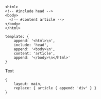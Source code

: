 <!-- #layout main -->
    <html>
    <!-- #include head -->
    <body>
      <!-- #content article -->
    </body>
    </html>

    template: {
        append: '<html>\n',
        include: 'head',
        append: '<body>\n',
        content: 'article',
        append: '</body>\n</html>'
    }

<!-- #page main article -->
<div>
  Text
</div>

    {
        layout: main,
        replace: { article { append: 'div' } }
    }


<!-- #page main -->
<!-- #content head -->
<head></head>
<!-- #content body -->
<body></body>
